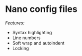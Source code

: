 # Nano config files

_Features:_

- Syntax highlighting
- Line numbers
- Soft wrap and autoindent
- Locking
